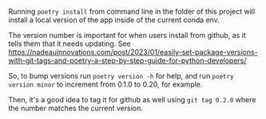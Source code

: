 Running `poetry install` from command line in the folder of this project will install a local version of the app inside of the current conda env.

The version number is important for when users install from github, as it tells them that it needs updating.
See https://nadeauinnovations.com/post/2023/01/easily-set-package-versions-with-git-tags-and-poetry-a-step-by-step-guide-for-python-developers/

So, to bump versions run `poetry version -h` for help, and run `poetry version minor` to increment from 0.1.0 to 0.20, for example.

Then, it's a good idea to tag it for github as well using `git tag 0.2.0` where the number matches the current version.
